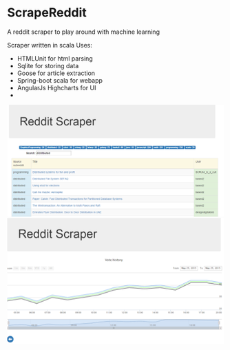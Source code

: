 # ScrapeReddit
A reddit scraper to play around with machine learning

Scraper written in scala 
Uses:
- HTMLUnit for html parsing
- Sqlite for storing data
- Goose for article extraction
- Spring-boot scala for webapp
- AngularJs Highcharts for UI
- 
![logo](analytics/main.PNG?raw=true "Main Screen")
![logo](analytics/chart.PNG?raw=true "Chart Screen")

